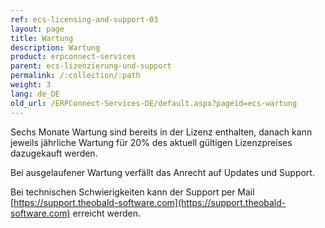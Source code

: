 ```yaml
---
ref: ecs-licensing-and-support-03
layout: page
title: Wartung
description: Wartung
product: erpconnect-services
parent: ecs-lizenzierung-und-support
permalink: /:collection/:path
weight: 3
lang: de_DE
old_url: /ERPConnect-Services-DE/default.aspx?pageid=ecs-wartung
---
```


Sechs Monate Wartung sind bereits in der Lizenz enthalten, danach kann jeweils jährliche Wartung für 20% des aktuell gültigen Lizenzpreises dazugekauft werden.

Bei ausgelaufener Wartung verfällt das Anrecht auf Updates und Support.

Bei technischen Schwierigkeiten kann der Support per Mail [https://support.theobald-software.com](https://support.theobald-software.com) erreicht werden.